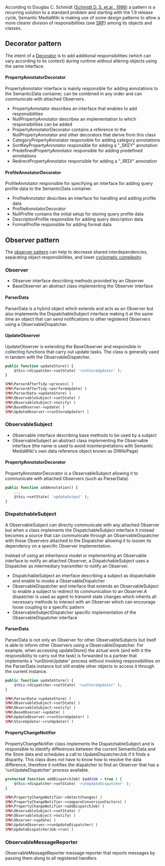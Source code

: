 According to Douglas C. Schmidt ([Schmidt D. S. et.al., 1996][sp]) a pattern is a recurring solution to a standard problem and starting with the 1.9 release cycle, Semantic MediaWiki is making use of some design patterns to allow a more clearer division of responsibilities (see [SRP][srp]) among its objects and classes.

## Decorator pattern
The intent of a [Decorator][decp] is to add additional responsibilities (which can vary according to its context) during runtime without altering objects using the same interface.

#### PropertyAnnotatorDecorator
PropertyAnnotator interface is mainly responsible for adding annotations to the SemanticData container, can be combined in any order and can communicate with attached Observers.

* PropertyAnnotator describes an interface that enables to add responsibilities
* NullPropertyAnnotator describes an implementation to which responsibilities can be added
* PropertyAnnotatorDecorator contains a reference to the NullPropertyAnnotator and other decorators that derive from this class
* CategoryPropertyAnnotator responsible for adding category annotations
* SortKeyPropertyAnnotator responsible for adding a "_SKEY" annotation
* PredefinedPropertyAnnotator responsible for adding predefined annotations
* RedirectPropertyAnnotator responsible for adding a "_REDI" annotation

#### ProfileAnnotatorDecorator
ProfileAnnotator responsible for specifying an interface for adding query profile data to the SemanticData container.

* ProfileAnnotator describes an interface for handling and adding profile data
* ProfileAnnotatorDecorator
* NullProfile contains the initial setup for storing query profile data
* DescriptionProfile responsible for adding query description data
* FormatProfile responsible for adding format data

## Observer pattern
The [observer pattern][obp] can help to decrease shared interdependencies, separating object responsibilities, and lower [cyclomatic complexity][crap].

### Observer
* Observer interface describing methods provided by an Observer
* BaseObserver an abstract class implementing the Observer interface

#### ParserData
ParserData is a hybrid object which extends and acts as an Observer but also implements the DispatchableSubject interface making it at the same time an object that can send notifications to other registered Observers using a ObservableDispatcher.

#### UpdateObserver
UpdateObserver is extending the BaseObserver and responsible in collecting functions that carry out update tasks. The class is generally used in tandem with the ObservableDispatcher.

```php
public function updateStore() {
	$this->dispatcher->setState( 'runStoreUpdater' );
}
```
```php
SMW\ParserAfterTidy->process( )
SMW\ParserAfterTidy->performUpdate( )
SMW\ParserData->updateStore( )
SMW\ObservableSubject->setState( )
SMW\ObservableSubject->notify( )
SMW\BaseObserver->update( )
SMW\UpdateObserver->runStoreUpdater( )
```

### ObservableSubject
* Observable interface describing base methods to be used by a subject
* ObservableSubject an abstract class implementing the Observable interface (the name is used to avoid misinterpretations with Semantic MediaWiki's own data reference object known as DIWikiPage)

#### PropertyAnnotatorDecorator
PropertyAnnotatorDecorator is a ObservableSubject allowing it to communicate with attached Observers (such as ParserData).

```php
public function addAnnotation() {
	...
	$this->setState( 'updateOutput' );
}
```

### DispatchableSubject
A ObservableSubject can directly communicate with any attached Observer but when a class implements the DispatchableSubject interface it instead becomes a source that can communicate through an ObservableDispatcher with those Observers attached to the Dispatcher allowing it to loosen its dependency on a specific Observer implementation.

Instead of using an inheritance model or implementing an Observable interface to notify an attached Observer, a DispatchableSubject uses a Dispatcher as intermediary transmitter to notify an Observer.

* DispatchableSubject an interface describing a subject as dispatchable and enable to invoke a ObservableDispatcher
* ObservableDispatcher and interface that extends an ObservableSubject to enable a subject to redirect its communication to an Observer.A dispatcher is used as agent to transmit state changes which inherits all necessary methods to interact with an Observer which can encourage loose coupling to a specific pattern
* ObservableSubjectDispatcher specific implementation of the ObservableDispatcher interface

#### ParserData
ParserData is not only an Observer for other ObservableSubjects but itself is able to inform other Observers using a ObservableDispatcher. For example, when accessing updateStore() the actual work (and with it the responsibility to carry out the task) is forwarded to a partner that implements a 'runStoreUpdater' process without invoking responsibilities on the ParserData instance but still enable other objects to access it through the current instance.

```php
public function updateStore() {
	$this->dispatcher->setState( 'runStoreUpdater' );
}
```
```php
SMW\ParserData->updateStore( )
SMW\ObservableSubject->setState( )
SMW\ObservableSubject->notify( )
SMW\BaseObserver->update( )
SMW\UpdateObserver->runStoreUpdater( )
SMW\StoreUpdater->runUpdater( )
```

#### PropertyChangeNotifier
PropertyChangeNotifier class implements the DispatchableSubject and is responsible to identify differences between the current SemanticData and the Store data and schedules a call to UpdateDispatcherJob if it finds a disparity. This class does not have to know how to resolve the data difference, therefore it notifies the dispatcher to find an Observer that has a 'runUpdateDispatcher' process available.

```php
protected function addDispatchJob( $addJob = true ) {
	$this->dispatcher->setState( 'runUpdateDispatcher' );
}
```
```php
SMW\PropertyChangeNotifier->detectChanges( )
SMW\PropertyChangeNotifier->compareConversionFactors( )
SMW\PropertyChangeNotifier->addDispatchJob( )
SMW\ObservableSubject->setState( )
SMW\ObservableSubject->notify( )
SMW\Observer->update( )
SMW\UpdateObserver->runUpdateDispatcher( )
SMW\UpdateDispatcherJob->run( )
```

### ObservableMessageReporter
ObservableMessageReporter message reporter that reports messages by passing them along to all registered handlers

[sp]: http://www.cs.wustl.edu/~schmidt/CACM-editorial.html
[srp]: https://en.wikipedia.org/wiki/Single_responsibility_principle
[decp]: https://en.wikipedia.org/wiki/Decorator_pattern
[obp]: https://en.wikipedia.org/wiki/Observer_pattern
[crap]: https://www.semantic-mediawiki.org/wiki/CRAP